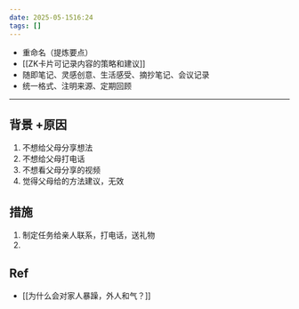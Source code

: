 ```yaml
---
date: 2025-05-1516:24
tags: []
---
```

- 重命名（提炼要点）
- [[ZK卡片可记录内容的策略和建议]]
- 随即笔记、灵感创意、生活感受、摘抄笔记、会议记录
- 统一格式、注明来源、定期回顾
---

## 背景 +原因 
1. 不想给父母分享想法
2. 不想给父母打电话
3. 不想看父母分享的视频 
4. 觉得父母给的方法建议，无效


## 措施 
1. 制定任务给亲人联系，打电话，送礼物
2. 

## Ref 
- [[为什么会对家人暴躁，外人和气？]]